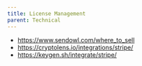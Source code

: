 ```yaml
---
title: License Management
parent: Technical
---
```


- <https://www.sendowl.com/where_to_sell>
- <https://cryptolens.io/integrations/stripe/>
- <https://keygen.sh/integrate/stripe/>
